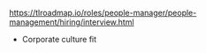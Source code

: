 https://tlroadmap.io/roles/people-manager/people-management/hiring/interview.html
* Corporate culture fit

